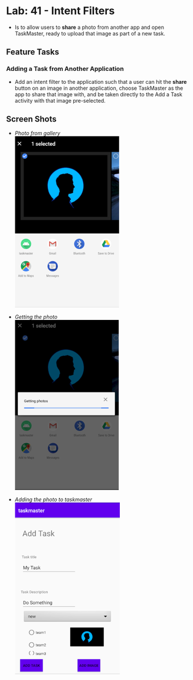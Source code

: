 # Lab: 41 - Intent Filters

- Is to allow users to **share** a photo from another app and open TaskMaster, ready to upload that image as part of a new task.

## Feature Tasks

### Adding a Task from Another Application

- Add an intent filter to the application such that a user can hit the **share** button on an image in another application, choose TaskMaster as the app to share that image with, and be taken directly to the Add a Task activity with that image pre-selected.

## Screen Shots

- *Photo from gallery*  
![Events Photo from gallery](../screenshots/lab41/photo.png) 

- *Getting the photo*  
![Getting the photo](../screenshots/lab41/gettingPhoto.png) 

- *Adding the photo to taskmaster*  
![Adding the photo](../screenshots/lab41/add_photo.png) 

